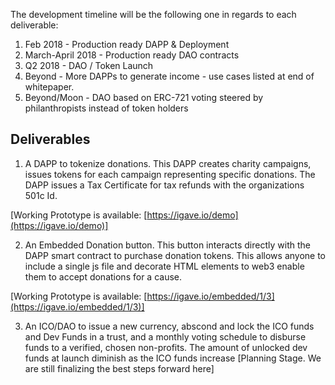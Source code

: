 The development timeline will be the following one in regards to each deliverable:

1. Feb 2018 - Production ready DAPP & Deployment
2. March-April 2018 - Production ready DAO contracts
3. Q2 2018 - DAO / Token Launch
4. Beyond - More DAPPs to generate income - use cases listed at end of whitepaper.
4. Beyond/Moon - DAO based on ERC-721 voting steered by philanthropists instead of token holders

## Deliverables

1. A DAPP to tokenize donations. This DAPP creates charity campaigns, issues tokens for each campaign representing specific donations. The DAPP issues a Tax Certificate for tax refunds with the organizations 501c Id. 

[Working Prototype is available: [https://igave.io/demo](https://igave.io/demo)]

2. An Embedded Donation button. This button interacts directly with the DAPP smart contract to purchase donation tokens. This allows anyone to include a single js file and decorate HTML elements to web3 enable them to accept donations for a cause. 

[Working Prototype is available: [https://igave.io/embedded/1/3](https://igave.io/embedded/1/3)]

3. An ICO/DAO to issue a new currency, abscond and lock the ICO funds and Dev Funds in a trust, and a monthly voting schedule to disburse funds to a verified, chosen non-profits. The amount of unlocked dev funds at launch diminish as the ICO funds increase
[Planning Stage. We are still finalizing the best steps forward here]
